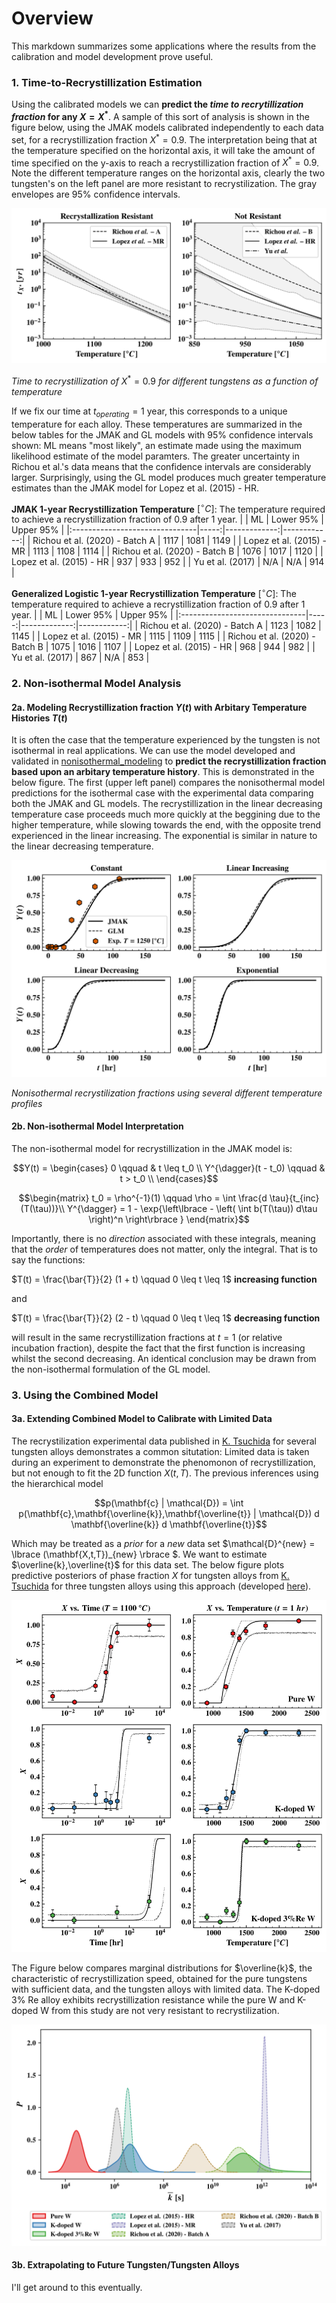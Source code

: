 # Overview
This markdown summarizes some applications where the results from the calibration and model development prove useful.

### 1. Time-to-Recrystillization Estimation
Using the calibrated models we can **predict the _time to recrytillization fraction_ for any $X = X^*$**. A sample of this sort of analysis is shown in the figure below, using the JMAK models calibrated independently to each data set, for a recrystillization fraction $X^* = 0.9$. The interpretation being that at the temperature specified on the horizontal axis, it will take the amount of time specified on the y-axis to reach a recrystillization fraction of $X^* = 0.9$. Note the different temperature ranges on the horizontal axis, clearly the two tungsten's on the left panel are more resistant to recrystilization. The gray envelopes are 95% confidence intervals.

![Time to Recrystillization](.git_images/jmak_ttr.svg)

_Time to recrystillization of_ $X^* = 0.9$ _for different tungstens as a function of temperature_

If we fix our time at $t_{operating} = 1$ year, this corresponds to a unique temperature for each alloy. These temperatures are summarized in the below tables for the JMAK and GL models with 95% confidence intervals shown: ML means "most likely", an estimate made using the maximum likelihood estimate of the model paramters. The greater uncertainty in Richou et al.'s data means that the confidence intervals are considerably larger. Surprisingly, using the GL model produces much greater temperature estimates than the JMAK model for Lopez et al. (2015) - HR. 

**JMAK 1-year Recrystillization Temperature** $[^\circ C]$: The temperature required to achieve a recrystillization fraction of $0.9$ after $1$ year.
|                                |   ML |   Lower 95\% |   Upper 95% |
|:-------------------------------|-----:|-------------:|------------:|
| Richou et al. (2020) - Batch A | 1117 |         1081 |        1149 |
| Lopez et al. (2015) - MR       | 1113 |         1108 |        1114 |
| Richou et al. (2020) - Batch B | 1076 |         1017 |        1120 |
| Lopez et al. (2015) - HR       |  937 |          933 |         952 |
| Yu et al. (2017)               |  N/A |          N/A |         914 |


**Generalized Logistic 1-year Recrystillization Temperature** $[^\circ C]$: The temperature required to achieve a recrystillization fraction of $0.9$ after $1$ year.
|                                |   ML |   Lower 95\% |   Upper 95% |
|:-------------------------------|-----:|-------------:|------------:|
| Richou et al. (2020) - Batch A | 1123 |         1082 |        1145 |
| Lopez et al. (2015) - MR       | 1115 |         1109 |        1115 |
| Richou et al. (2020) - Batch B | 1075 |         1016 |        1107 |
| Lopez et al. (2015) - HR       |  968 |          944 |         982 |
| Yu et al. (2017)               |  867 |          N/A |         853 |


### 2. Non-isothermal Model Analysis

#### 2a. Modeling Recrystillization fraction $Y(t)$ with Arbitary Temperature Histories $T(t)$
It is often the case that the temperature experienced by the tungsten is not isothermal in real applications. We can use the model developed and validated in [nonisothermal_modeling](/nonisothermal_modeling) to **predict the recrystillization fraction based upon an arbitary temperature history**. This is demonstrated in the below figure. The first (upper left panel) compares the nonisothermal model predictions for the isothermal case with the experimental data comparing both the JMAK and GL models. The recrystillization in the linear decreasing temperature case proceeds much more quickly at the beggining due to the higher temperature, while slowing towards the end, with the opposite trend experienced in the linear increasing. The exponential is similar in nature to the linear decreasing temperature.

![Non-isothermal Fraction Prediction](.git_images/jmak_glm_comparison.svg)

_Nonisothermal recrystilization fractions using several different temperature profiles_

#### 2b. Non-isothermal Model Interpretation
The non-isothermal model for recrystillization in the JMAK model is:

```math
Y(t)  = \begin{cases}
0 \qquad & t \leq t_0 \\ 
Y^{\dagger}(t - t_0) \qquad & t > t_0 \\ 
\end{cases}
```

```math
\begin{matrix}
t_0 = \rho^{-1}(1) \qquad \rho = \int \frac{d \tau}{t_{inc}(T(\tau))}\\ 
Y^{\dagger} = 1 - \exp{\left\lbrace - \left( \int b(T(\tau)) d\tau \right)^n  \right\rbrace } 
\end{matrix}
```

Importantly, there is no _direction_ associated with these integrals, meaning that the _order_ of temperatures does not matter, only the integral. That is to say the functions:

$T(t) = \frac{\bar{T}}{2} (1 + t) \qquad 0 \leq t \leq 1$       **increasing function**

and 

$T(t) = \frac{\bar{T}}{2} (2 - t) \qquad 0 \leq t \leq 1$       **decreasing function** 

will result in the same recrystillization fractions at $t = 1$ (or relative incubation fraction), despite the fact that the first function is increasing whilst the second decreasing. An identical conclusion may be drawn from the non-isothermal formulation of the GL model.

### 3. Using the Combined Model 

#### 3a. Extending Combined Model to Calibrate with Limited Data
The recrystilization experimental data published in [K. Tsuchida](https://www.sciencedirect.com/science/article/pii/S2352179117301886?via%3Dihub) for several tungsten alloys demonstrates a common situtation: Limited data is taken during an experiment to demonstrate the phenomonon of recrystillization, but not enough to fit the 2D function $X(t,T)$. The previous inferences using the hierarchical model 

```math
p(\mathbf{c} | \mathcal{D}) = \int p(\mathbf{c},\mathbf{\overline{k}},\mathbf{\overline{t}} | \mathcal{D}) d \mathbf{\overline{k}} d \mathbf{\overline{t}}
```

Which may be treated as a _prior_ for a _new_ data set $\mathcal{D}^{new} = \lbrace (\mathbf{X,t,T})_{new} \rbrace $. We want to estimate $\overline{k},\overline{t}$ for this data set. The below figure plots predictive posteriors of phase fraction $X$ for tungsten alloys from [K. Tsuchida](https://www.sciencedirect.com/science/article/pii/S2352179117301886?via%3Dihub) for three tungsten alloys using this approach (developed [here](./model_inference/inference_extension.ipynb)).

![Posterior Predictions on New Tungsten Alloys](.git_images/extensions_alloys_phase_fraction_vs_time_temperature.svg)

The Figure below compares marginal distributions for $\overline{k}$, the characteristic of recrystillization speed, obtained for the pure tungstens with sufficient data, and the tungsten alloys with limited data. The K-doped 3% Re alloy exhibits recrystillization resistance while the pure W and K-doped W from this study are not very resistant to recrystilization.

![Posterior Probability Distributions of New Tungsten Alloys](.git_images/latent_variable_posterior_extension.svg)

#### 3b. Extrapolating to Future Tungsten/Tungsten Alloys
I'll get around to this eventually.